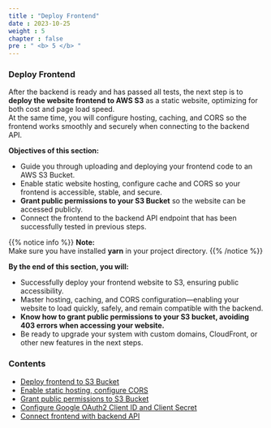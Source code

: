 ```yaml
---
title : "Deploy Frontend"
date : 2023-10-25
weight : 5
chapter : false
pre : " <b> 5 </b> "
---
```


### Deploy Frontend

After the backend is ready and has passed all tests, the next step is to **deploy the website frontend to AWS S3** as a static website, optimizing for both cost and page load speed.  
At the same time, you will configure hosting, caching, and CORS so the frontend works smoothly and securely when connecting to the backend API.

**Objectives of this section:**
- Guide you through uploading and deploying your frontend code to an AWS S3 Bucket.
- Enable static website hosting, configure cache and CORS so your frontend is accessible, stable, and secure.
- **Grant public permissions to your S3 Bucket** so the website can be accessed publicly.
- Connect the frontend to the backend API endpoint that has been successfully tested in previous steps.

{{% notice info %}}
**Note:**  
Make sure you have installed **yarn** in your project directory.
{{% /notice %}}

**By the end of this section, you will:**
- Successfully deploy your frontend website to S3, ensuring public accessibility.
- Master hosting, caching, and CORS configuration—enabling your website to load quickly, safely, and remain compatible with the backend.
- **Know how to grant public permissions to your S3 bucket, avoiding 403 errors when accessing your website.**
- Be ready to upgrade your system with custom domains, CloudFront, or other new features in the next steps.

### Contents
- [Deploy frontend to S3 Bucket](5.1-frontend-s3/)
- [Enable static hosting, configure CORS](5.2-enable-static-hosting/)
- [Grant public permissions to S3 Bucket](5.3-s3-bucket-permission3/)
- [Configure Google OAuth2 Client ID and Client Secret](5.4-clientid-clientserver/)
- [Connect frontend with backend API](5.5-connect-frontend-api-backend/)
